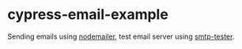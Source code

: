 # cypress-email-example

Sending emails using [nodemailer](https://nodemailer.com/about/), test email server using [smtp-tester](https://github.com/deitch/smtp-tester).
